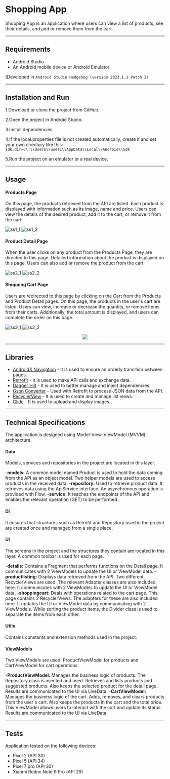 # Shopping App
Shopping App is an application where users can view a list of products, see their details, and add or remove them from the cart.

---
## Requirements
- Android Studio
- An Android mobile device or Android Emulator

(Developed in `Android Studio Hedgehog (version 2023.1.1 Patch 2`)

---
## Installation and Run
1.Download or clone the project from GitHub.

2.Open the project in Android Studio.

3.Install dependencies.

4.If the local.properties file is not created automatically, create it and set your own directory like this: 
`sdk.dir=C\:\\Users\\user1\\AppData\\Local\\Android\\Sdk`

5.Run the project on an emulator or a real device.

---
## Usage
#### Products Page
On this page, the products retrieved from the API are listed. Each product is displayed with information such as its image, name and price. Users can view the details of the desired product, add it to the cart, or remove it from the cart.

![ss1_1](https://github.com/mozandastan/getir-android-bootcamp-final-project/assets/151640771/7a33f17a-6a41-4e64-a868-d5c85fec8981) ![ss1_2](https://github.com/mozandastan/getir-android-bootcamp-final-project/assets/151640771/52156e75-a816-41f9-a6c5-f47d5322aad8)

#### Product Detail Page
When the user clicks on any product from the Products Page, they are directed to this page.
Detailed information about the product is displayed on this page. Users can also add or remove the product from the cart.

![ss2_1](https://github.com/mozandastan/getir-android-bootcamp-final-project/assets/151640771/cb76c5ff-4312-4d72-a31a-b2c02d7d56f2) ![ss2_2](https://github.com/mozandastan/getir-android-bootcamp-final-project/assets/151640771/6106dc5d-a695-4fd7-a1c2-e447d8c7a478)

#### Shopping Cart Page
Users are redirected to this page by clicking on the Cart from the Products and Product Detail pages.
On this page, the products in the user's cart are listed. Users can view, increase or decrease the quantity, or remove items from their carts. Additionally, the total amount is displayed, and users can complete the order on this page.

![ss3_1](https://github.com/mozandastan/getir-android-bootcamp-final-project/assets/151640771/ad2a98c5-224e-434c-85b4-e7731c61cde6) ![ss3_2](https://github.com/mozandastan/getir-android-bootcamp-final-project/assets/151640771/baf198bf-0a63-4530-9f67-999e13007e6d)     
<p align="center">
  <img src="https://github.com/mozandastan/getir-android-bootcamp-final-project/assets/151640771/ccfc8726-23f8-447a-a358-2ce991d887b3" />
</p>

---
## Libraries
- [AndroidX Navigation](https://developer.android.com/jetpack/androidx/releases/navigation) - It is used to ensure an orderly transition between pages.
- [Retrofit](https://square.github.io/retrofit/) - It is used to make API calls and exchange data.
- [Dagger Hilt](https://dagger.dev/hilt/) - It is used to better manage and inject dependencies.
- [Gson Converter](https://github.com/square/retrofit/tree/master/retrofit-converters/gson) - Used with Retrofit to process JSON data from the API.
- [RecyclerView](https://developer.android.com/jetpack/androidx/releases/recyclerview) - It is used to create and manage list views.
- [Glide](https://github.com/bumptech/glide) - It is used to upload and display images.

---
## Technical Specifications
The application is designed using Model-View-ViewModel (MVVM) architecture.
#### Data
Models, services and repositories in the project are located in this layer.

-**models:** A common model named Product is used to hold the data coming from the API as an object model. Two helper models are used to access products in the received data.
-**repository:** Used to retrieve product data. It retrieves data using the ApiService interface. An asynchronous operation is provided with Flow.
-**service:** It reaches the endpoints of the API and enables the relevant operation (GET) to be performed.
#### DI
It ensures that structures such as Retrofit and Repository used in the project are created once and managed from a single place.
#### UI
The screens in the project and the structures they contain are located in this layer. A common toolbar is used for each page.

-**details:** Contains a Fragment that performs functions on the Detail page. It communicates with 2 ViewModels to update the UI or ViewModel data.
-**productlisting:** Displays data retrieved from the API. Two different RecyclerViews are used. The relevant Adapter classes are also included here. It communicates with 2 ViewModels to update the UI or ViewModel data.
-**shoppingcart:** Deals with operations related to the cart page. This page contains 2 RecyclerViews. The adapters for these are also included here. It updates the UI or ViewModel data by communicating with 2 ViewModels. While sorting the product items, the Divider class is used to separate the items from each other.
#### Utils
Contains constants and extension methods used in the project.
#### ViewModels
Two ViewModels are used: ProductViewModel for products and CartViewModel for cart operations.

-**ProductViewModel:** Manages the business logic of products. The Repository class is injected and used. Retrieves and lists products and suggested products. Also keeps the selected product for the detail page. Results are communicated to the UI via LiveData.
-**CartViewModel:** Manages the business logic of the cart. Adds, removes, and clears products from the user's cart. Also keeps the products in the cart and the total price. This ViewModel allows users to interact with the cart and update its status. Results are communicated to the UI via LiveData.

---
## Tests
Application tested on the following devices:
- Pixel 2 (API 30)
- Pixel 5 (API 34)
- Pixel 7 pro (API 30)
- Xiaomi Redmi Note 9 Pro (API 29)

